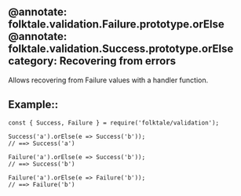 @annotate: folktale.validation.Failure.prototype.orElse
@annotate: folktale.validation.Success.prototype.orElse
category: Recovering from errors
---

Allows recovering from Failure values with a handler function.


## Example::

    const { Success, Failure } = require('folktale/validation');

    Success('a').orElse(e => Success('b'));
    // ==> Success('a')

    Failure('a').orElse(e => Success('b'));
    // ==> Success('b')

    Failure('a').orElse(e => Failure('b'));
    // ==> Failure('b')